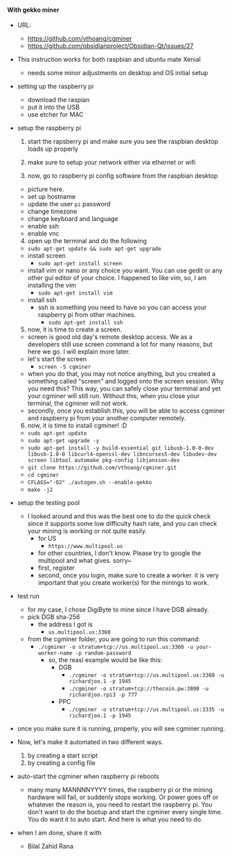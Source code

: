 #### With gekko miner
* URL:
  - https://github.com/vthoang/cgminer
  - https://github.com/obsidianproject/Obsidian-Qt/issues/27

* This instruction works for both raspbian and ubuntu mate Xenial
  - needs some minor adjustments on desktop and OS initial setup

* setting up the raspberry pi
  - download the raspian
  - put it into the USB
  - use etcher for MAC

* setup the raspberry pi
  1. start the rapsberry pi and make sure you see the raspbian desktop loads up properly

  2. make sure to setup your network either via ethernet or wifi

  3. now, go to raspberry pi config software from the raspbian desktop
    - picture here.
    - set up hostname
    - update the user `pi` password
    - change timezone
    - change keyboard and language
    - enable ssh
    - enable vnc

  4. open up the terminal and do the following
    - `sudo apt-get update && sudo apt-get upgrade`
    - install screen
      - `sudo apt-get install screen`
    - install vim or nano or any choice you want.  You can use gedit or any other gui editor of your choice.  I happened to like vim, so, I am installing the vim
      - `sudo apt-get install vim`
    - install ssh
      - ssh is something you need to have so you can access your raspberry pi from other machines.
        - `sudo apt-get install ssh`
  5. now, it is time to create a screen.
    - screen is good old day's remote desktop access.  We as a developers still use screen command a lot for many reasons, but here we go.  I will explain more later.
    - let's start the screen
      - `screen -S cgminer`
    - when you do that, you may not notice anything, but you created a something called "screen" and logged onto the screen session.  Why you need this?  This way, you can safely close your terminal and yet your cgminer will still run.  Without this, when you close your terminal, the cgminer will not work.
    - secondly, once you establish this, you will be able to access cgminer and raspberry pi from your another computer remotely.

  6. now, it is time to install cgminer! :D
    - `sudo apt-get update`
    - `sudo apt-get upgrade -y`
    - `sudo apt-get install -y build-essential git libusb-1.0-0-dev libusb-1.0-0 libcurl4-openssl-dev libncurses5-dev libudev-dev screen libtool automake pkg-config libjansson-dev`
    - `git clone https://github.com/vthoang/cgminer.git`
    - `cd cgminer`
    - `CFLAGS="-O2" ./autogen.sh --enable-gekko`
    - `make -j2`

* setup the testing pool
  - I looked around and this was the best one to do the quick check since it supports some low difficulty hash rate, and you can check your mining is working or not quite easily.
    - for US
      - `https://www.multipool.us`
    - for other countries, I don't know.  Please try to google the multipool and what gives.  sorry~
    - first, register
    - second, once you login, make sure to create a worker.  it is very important that you create worker(s) for the minings to work.

* test run
  - for my case, I chose DigiByte to mine since I have DGB already.
  - pick DGB sha-256
    - the address I got is
      - `us.multipool.us:3360`
  - from the cgminer folder, you are going to run this command:
    - `./cgminer -o stratum+tcp://us.multipool.us:3360 -u your-worker-name -p random-password`
      - so, the reasl example would be like this:
        - DGB
          - `./cgminer -o stratum+tcp://us.multipool.us:3360 -u richardjoo.1 -p 1945`
          - `./cgminer -o stratum+tcp://thecoin.pw:3800 -u richardjoo.rpi3 -p 777`
        - PPC
          - `./cgminer -o stratum+tcp://us.multipool.us:3335 -u richardjoo.1 -p 1945`


* once you make sure it is running, properly, you will see cgminer running.
* Now, let's make it automated in two different ways.
  1. by creating a start script
  2. by creating a config file

* auto-start the cgminer when raspberry pi reboots
  - many many MANNNNYYYY times, the raspberry pi or the mining hardware will fail, or suddenly stops working.  Or power goes off or whatever the reason is, you need to restart the raspberry pi.  You don't want to do the bootup and start the cgminer every single time.  You do want it to auto start.  And here is what you need to do.


* when I am done, share it with
  - Bilal Zahid Rana

